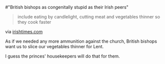 #"British bishops as congenitally stupid as their Irish peers"


 <div class="posterous_bookmarklet_entry">
 <blockquote class="posterous_short_quote">include eating by candlelight, cutting meat and vegetables thinner so they cook faster</blockquote>

<div class="posterous_quote_citation">via <a href="http://www.irishtimes.com/newspaper/breaking/2010/0216/breaking37.html">irishtimes.com</a></div>
 <p>As if we needed any more ammunition against the church, British bishops want us to slice our vegetables thinner for Lent.
</p><p>I guess the princes' housekeepers will do that for them.</p></div>
 